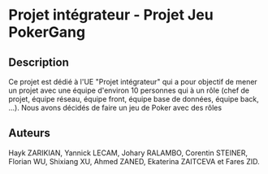 # Projet intégrateur - Projet Jeu PokerGang

## Description 
Ce projet est dédié à l'UE "Projet intégrateur" qui a pour objectif de mener un projet avec une équipe d'environ 10 personnes qui à un rôle (chef de projet, équipe réseau, équipe front, équipe base de données, équipe back, ...).
Nous avons décidés de faire un jeu de Poker avec des rôles  

## Auteurs
Hayk ZARIKIAN, Yannick LECAM, Johary RALAMBO, Corentin STEINER, Florian WU, Shixiang XU, Ahmed ZANED, Ekaterina ZAITCEVA et Fares ZID.